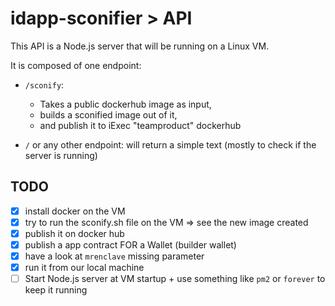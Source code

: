 # idapp-sconifier > API

This API is a Node.js server that will be running on a Linux VM.  

It is composed of one endpoint:

 - `/sconify`:
    - Takes a public dockerhub image as input,
    - builds a sconified image out of it,
    - and publish it to iExec "teamproduct" dockerhub

 - `/` or any other endpoint: will return a simple text (mostly to check if the server is running)

## TODO

- [X] install docker on the VM
- [X] try to run the sconify.sh file on the VM => see the new image created
- [X] publish it on docker hub
- [X] publish a app contract FOR a Wallet (builder wallet)
- [X] have a look at `mrenclave` missing parameter
- [X] run it from our local machine
- [ ] Start Node.js server at VM startup + use something like `pm2` or `forever` to keep it running
